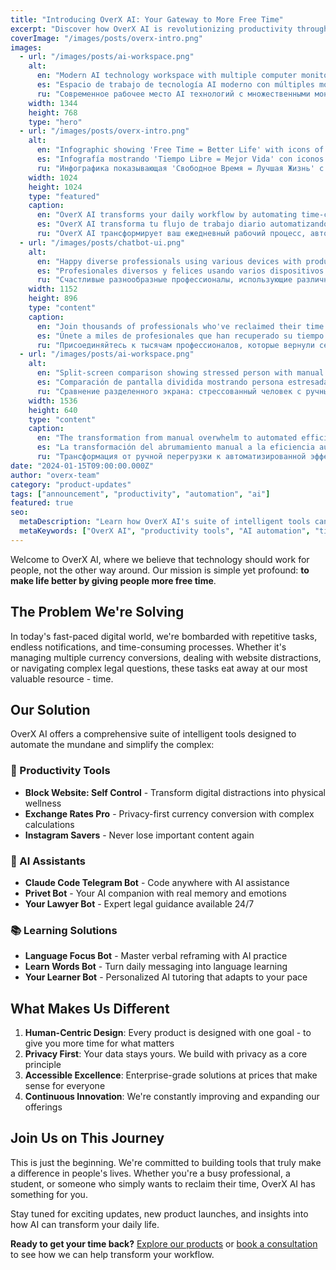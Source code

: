 ```yaml
---
title: "Introducing OverX AI: Your Gateway to More Free Time"
excerpt: "Discover how OverX AI is revolutionizing productivity through intelligent automation, giving you back the most precious resource - your time."
coverImage: "/images/posts/overx-intro.png"
images:
  - url: "/images/posts/ai-workspace.png"
    alt:
      en: "Modern AI technology workspace with multiple computer monitors showing OverX AI productivity tools and automated workflows in professional office environment"
      es: "Espacio de trabajo de tecnología AI moderno con múltiples monitores mostrando herramientas de productividad OverX AI en oficina profesional"
      ru: "Современное рабочее место AI технологий с множественными мониторами, показывающими инструменты продуктивности OverX AI"
    width: 1344
    height: 768
    type: "hero"
  - url: "/images/posts/overx-intro.png"
    alt:
      en: "Infographic showing 'Free Time = Better Life' with icons of OverX AI tools including currency converter, website blocker, and AI assistants"
      es: "Infografía mostrando 'Tiempo Libre = Mejor Vida' con iconos de herramientas OverX AI incluyendo convertidor de divisas y asistentes AI"
      ru: "Инфографика показывающая 'Свободное Время = Лучшая Жизнь' с иконками инструментов OverX AI включая конвертер валют и AI-ассистентов"
    width: 1024
    height: 1024
    type: "featured"
    caption:
      en: "OverX AI transforms your daily workflow by automating time-consuming tasks"
      es: "OverX AI transforma tu flujo de trabajo diario automatizando tareas que consumen tiempo"
      ru: "OverX AI трансформирует ваш ежедневный рабочий процесс, автоматизируя трудозатратные задачи"
  - url: "/images/posts/chatbot-ui.png"
    alt:
      en: "Happy diverse professionals using various devices with productivity apps and automation tools in bright modern co-working space"
      es: "Profesionales diversos y felices usando varios dispositivos con aplicaciones de productividad en espacio de coworking moderno"
      ru: "Счастливые разнообразные профессионалы, использующие различные устройства с приложениями продуктивности в современном коворкинге"
    width: 1152
    height: 896
    type: "content"
    caption:
      en: "Join thousands of professionals who've reclaimed their time with OverX AI"
      es: "Únete a miles de profesionales que han recuperado su tiempo con OverX AI"
      ru: "Присоединяйтесь к тысячам профессионалов, которые вернули себе время с OverX AI"
  - url: "/images/posts/ai-workspace.png"
    alt:
      en: "Split-screen comparison showing stressed person with manual tasks versus relaxed person using OverX AI automated workflows"
      es: "Comparación de pantalla dividida mostrando persona estresada con tareas manuales versus persona relajada usando flujos automatizados OverX AI"
      ru: "Сравнение разделенного экрана: стрессованный человек с ручными задачами против расслабленного человека, использующего автоматизированные процессы OverX AI"
    width: 1536
    height: 640
    type: "content"
    caption:
      en: "The transformation from manual overwhelm to automated efficiency"
      es: "La transformación del abrumamiento manual a la eficiencia automatizada"
      ru: "Трансформация от ручной перегрузки к автоматизированной эффективности"
date: "2024-01-15T09:00:00.000Z"
author: "overx-team"
category: "product-updates"
tags: ["announcement", "productivity", "automation", "ai"]
featured: true
seo:
  metaDescription: "Learn how OverX AI's suite of intelligent tools can automate your daily tasks and give you more free time to focus on what matters."
  metaKeywords: ["OverX AI", "productivity tools", "AI automation", "time management"]
---
```


Welcome to OverX AI, where we believe that technology should work for people, not the other way around. Our mission is simple yet profound: **to make life better by giving people more free time**.

## The Problem We're Solving

In today's fast-paced digital world, we're bombarded with repetitive tasks, endless notifications, and time-consuming processes. Whether it's managing multiple currency conversions, dealing with website distractions, or navigating complex legal questions, these tasks eat away at our most valuable resource - time.

## Our Solution

OverX AI offers a comprehensive suite of intelligent tools designed to automate the mundane and simplify the complex:

### 🚀 Productivity Tools
- **Block Website: Self Control** - Transform digital distractions into physical wellness
- **Exchange Rates Pro** - Privacy-first currency conversion with complex calculations
- **Instagram Savers** - Never lose important content again

### 🤖 AI Assistants
- **Claude Code Telegram Bot** - Code anywhere with AI assistance
- **Privet Bot** - Your AI companion with real memory and emotions
- **Your Lawyer Bot** - Expert legal guidance available 24/7

### 📚 Learning Solutions
- **Language Focus Bot** - Master verbal reframing with AI practice
- **Learn Words Bot** - Turn daily messaging into language learning
- **Your Learner Bot** - Personalized AI tutoring that adapts to your pace

## What Makes Us Different

1. **Human-Centric Design**: Every product is designed with one goal - to give you more time for what matters
2. **Privacy First**: Your data stays yours. We build with privacy as a core principle
3. **Accessible Excellence**: Enterprise-grade solutions at prices that make sense for everyone
4. **Continuous Innovation**: We're constantly improving and expanding our offerings

## Join Us on This Journey

This is just the beginning. We're committed to building tools that truly make a difference in people's lives. Whether you're a busy professional, a student, or someone who simply wants to reclaim their time, OverX AI has something for you.

Stay tuned for exciting updates, new product launches, and insights into how AI can transform your daily life.

**Ready to get your time back?** [Explore our products](/products) or [book a consultation](/consultancy) to see how we can help transform your workflow.